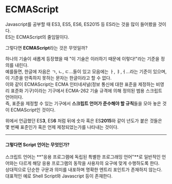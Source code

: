 # ECMAScript

Javascript를 공부할 때 ES3, ES5, ES6, ES2015 등 ES라는 것을 많이 들어봤을 것이다.  
ES는 ECMAScript의 줄임말이다.

그렇다면 **ECMAScript**라는 것은 무엇일까?

하나의 기술이 새롭게 등장했을 때 "이 기술은 이러하기 때문에 이렇다!"라는 기준을 정의를 내린다.  
예를들면, 한글에 자음은 ㄱ, ㄴ, ㄷ...들이 있고 모음에는 ㅏ, ㅑ,ㅓ...라는 기준이 있으며, 이 기준을 만족하지 못하는 문자는 한글이라고 할 수 없다.  
이와 같이 ECMAScript는 ECMA 인터네셔널(정보 통신에 대한 표준을 제정하는 비영리 표준화 기구)이라는 기구에서 ECMA-262 기술 규격에 의해 정의된 범용 스크립트 언어이다.  
즉, 표준을 제정할 수 있는 기구에서 **스크립트 언어가 준수해야 할 규칙**들을 모아 놓은 것이 ECMAScript인 것이다.

위에서 언급했던 ES**3**, ES**6** 처럼 뒤에 숫자 혹은 ES**2015**와 같이 년도가 붙은 것들은 몇 번째 표준인가 혹은 언제 제정되었는가를 나타내는 것이다.

---

#### 그렇다면 Script 언어는 무엇인가?

스크립트 언어는 **"응용 프로그램에 독립된 특별한 프로그래밍 언어"**로 일반적인 언어와는 다르게 해당 응용 프로그램의 동작을 사용자의 요구에 맞게 수행하도록 한다.  
상대적으로 단순한 구문과 의미를 내포하며 명확한 엔트리 포인트가 존재하지 않는다.  
대표적인 예로 Shell Script와 Javascript 등이 존재한다.

